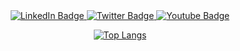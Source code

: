 <center>
  <div id="badges">
    <a href="https://www.linkedin.com/in/eugeek">
      <img src="https://img.shields.io/badge/LinkedIn-blue?logo=linkedin&logoColor=white" alt="LinkedIn Badge"/>
    </a>
    <a href="https://eugeneward.me">
      <img src="https://img.shields.io/website?url=https%3A%2F%2Feugeneward.me" alt="Twitter Badge"/>
    </a>
    <a href="https://github.com/eugeek">
      <img src="https://img.shields.io/github/followers/eugeek" alt="Youtube Badge"/>
    </a>
  </div>

  [![Top Langs](https://github-readme-stats.vercel.app/api/top-langs/?username=eugeek&theme=dracula&langs_count=10&layout=donut)](https://github.com/anuraghazra/github-readme-stats)
</center>
